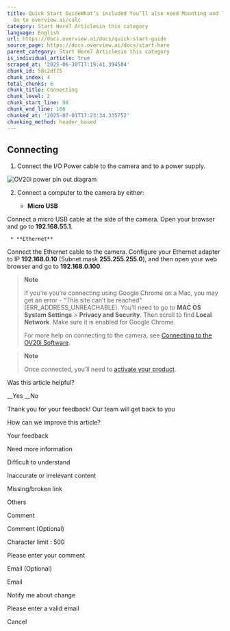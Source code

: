 ```yaml
---
title: Quick Start GuideWhat’s included You’ll also need Mounting and lens selection
  Go to overview.ai/calc
category: Start Here7 Articlesin this category
language: English
url: https://docs.overview.ai/docs/quick-start-guide
source_page: https://docs.overview.ai/docs/start-here
parent_category: Start Here7 Articlesin this category
is_individual_article: true
scraped_at: '2025-06-30T17:19:41.394584'
chunk_id: 58c2df75
chunk_index: 4
total_chunks: 6
chunk_title: Connecting
chunk_level: 2
chunk_start_line: 98
chunk_end_line: 166
chunked_at: '2025-07-01T17:23:34.335752'
chunking_method: header_based
---
```


## Connecting

  1. Connect the I/O Power cable to the camera and to a power supply.

![OV20i power pin out diagram](https://cdn.document360.io/863daf20-40fe-49e9-9c91-e3c6cfba55d1/Images/Documentation/OV20i%20power%20pin%20out%20diagram.png)

  2. Connect a computer to the camera by either:

     * **Micro USB**

Connect a micro USB cable at the side of the camera. Open your browser and go to **192.168.55.1**.

     * **Ethernet**

Connect the Ethernet cable to the camera. Configure your Ethernet adapter to IP **192.168.0.10** \(Subnet mask **255.255.255.0**\), and then open your web browser and go to **192.168.0.100**.

> **Note**
> 
> If you’re you’re connecting using Google Chrome on a Mac, you may get an error - “This site can’t be reached” \(ERR\_ADDRESS\_UNREACHABLE\). You’ll need to go to **MAC OS System Settings** > **Privacy and Security**. Then scroll to find **Local Network**. Make sure it is enabled for Google Chrome.
> 
> For more help on connecting to the camera, see [Connecting to the OV20i Software](https://docs.overview.ai/docs/electrical-and-communication#connecting-to-the-ov20i-software).




> **Note**
> 
> Once connected, you’ll need to [activate your product](/docs/product-activation).

Was this article helpful?

__Yes __No

Thank you for your feedback\! Our team will get back to you

How can we improve this article?

Your feedback

Need more information

Difficult to understand

Inaccurate or irrelevant content

Missing/broken link

Others

Comment

Comment \(Optional\)

Character limit : 500

Please enter your comment

Email \(Optional\)

Email

Notify me about change  


Please enter a valid email

Cancel
